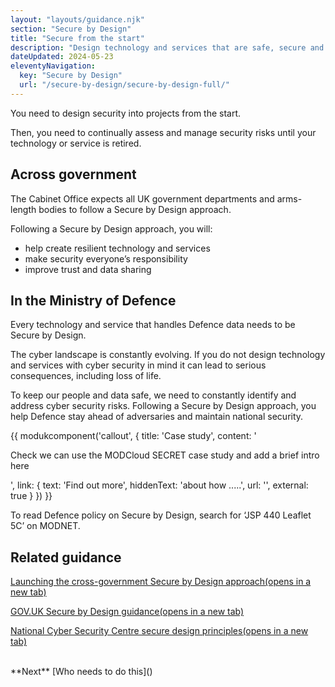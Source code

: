 ```yaml
---
layout: "layouts/guidance.njk"
section: "Secure by Design"
title: "Secure from the start"
description: "Design technology and services that are safe, secure and resilient to cyber attack."
dateUpdated: 2024-05-23
eleventyNavigation:
  key: "Secure by Design"
  url: "/secure-by-design/secure-by-design-full/"
---
```


You need to design security into projects from the start. 

Then, you need to continually assess and manage security risks until your technology or service is retired.  

## Across government

The Cabinet Office expects all UK government departments and arms-length bodies to follow a Secure by Design approach. 

Following a Secure by Design approach, you will: 

- help create resilient technology and services
- make security everyone’s responsibility
- improve trust and data sharing

## In the Ministry of Defence

Every technology and service that handles Defence data needs to be Secure by Design. 
 
The cyber landscape is constantly evolving. If you do not design technology and services with cyber security in mind it can lead to serious consequences, including loss of life. 

To keep our people and data safe, we need to constantly identify and address cyber security risks. Following a Secure by Design approach, you help Defence stay ahead of adversaries and maintain national security.


{{ modukcomponent('callout', {
  title: 'Case study',
  content: '<p>Check we can use the MODCloud SECRET case study and add a brief intro here</p>',
  link: {
    text: 'Find out more',
    hiddenText: 'about how .....',
    url: '',
    external: true
  }
}) }}

To read Defence policy on Secure by Design, search for ‘JSP 440 Leaflet 5C’ on MODNET. 

## Related guidance

<p class="govuk-body"><a href="https://cddo.blog.gov.uk/2023/12/20/deputy-prime-minister-announces-launch-of-cross-government-secure-by-design-approach/" target="_blank">Launching the cross-government Secure by Design approach<span class="govuk-visually-hidden">(opens in a new tab)</span></a></p> 
        
<p class="govuk-body"><a href="https://www.security.gov.uk/guidance/secure-by-design/" target="_blank">GOV.UK Secure by Design guidance<span class="govuk-visually-hidden">(opens in a new tab)</span></a></p>
        
<p class="govuk-body"><a href="https://www.ncsc.gov.uk/collection/cyber-security-design-principles" target="_blank">National Cyber Security Centre secure design principles<span class="govuk-visually-hidden">(opens in a new tab)</span></a></p>  

<br>
**Next**
[Who needs to do this]()
